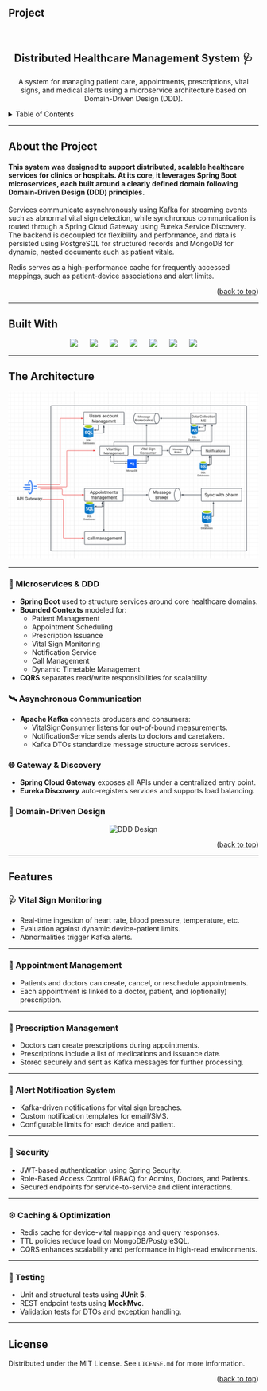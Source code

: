 ## Project

<link rel="stylesheet" type="text/css" href="https://cdn.jsdelivr.net/gh/devicons/devicon@latest/devicon.min.css" />

<br />

<div align="center">
  <h2 align="center">Distributed Healthcare Management System 🩺</h2>

  <p align="center">
    A system for managing patient care, appointments, prescriptions, vital signs, and medical alerts using a microservice architecture based on Domain-Driven Design (DDD).
  </p>
</div>

<details>
  <summary>Table of Contents</summary>
  <ol>
    <li>
      <a href="#about-the-project">About the Project</a>
      <ul>
        <li><a href="#built-with">Built With</a></li>
      </ul>
    </li>
    <li>
      <a href="#the-architecture">The Architecture</a>
      <ul>
        <li><a href="#microservices--ddd">Microservices & DDD</a></li>
        <li><a href="#asynchronous-communication">Asynchronous Communication</a></li>
        <li><a href="#gateway--discovery">Gateway & Discovery</a></li>
        <li><a href="#domain-driven-design">Domain-Driven Design</a></li>
      </ul>
    </li>
    <li>
      <a href="#features">Features</a>
      <ul>
        <li><a href="#vital-sign-monitoring">Vital Sign Monitoring</a></li>
        <li><a href="#appointment-management">Appointment Management</a></li>
        <li><a href="#prescription-management">Prescription Management</a></li>
        <li><a href="#alert-notification-system">Alert Notification System</a></li>
        <li><a href="#security">Security</a></li>
        <li><a href="#caching--optimization">Caching & Optimization</a></li>
        <li><a href="#testing">Testing</a></li>
      </ul>
    </li>
    <li><a href="#license">License</a></li>
  </ol>
</details>

---

## About the Project

<h4>
  <p>
    This system was designed to support distributed, scalable healthcare services for clinics or hospitals. At its core, it leverages Spring Boot microservices, each built around a clearly defined domain following Domain-Driven Design (DDD) principles. 
  </p>
</h4>

<p>
  Services communicate asynchronously using Kafka for streaming events such as abnormal vital sign detection, while synchronous communication is routed through a Spring Cloud Gateway using Eureka Service Discovery. The backend is decoupled for flexibility and performance, and data is persisted using PostgreSQL for structured records and MongoDB for dynamic, nested documents such as patient vitals.
</p>

<p>
  Redis serves as a high-performance cache for frequently accessed mappings, such as patient-device associations and alert limits.
</p>

<p align="right">(<a href="#project">back to top</a>)</p>

---

## Built With

<p align="center">
  <img src="https://cdn.jsdelivr.net/gh/devicons/devicon@latest/icons/java/java-original-wordmark.svg" height="60" style="margin: 0 10px;" />
  <img src="https://cdn.jsdelivr.net/gh/devicons/devicon@latest/icons/spring/spring-original-wordmark.svg" height="60" style="margin: 0 10px;" />
  <img src="https://cdn.jsdelivr.net/gh/devicons/devicon@latest/icons/postgresql/postgresql-original-wordmark.svg" height="60" style="margin: 0 10px;" />
  <img src="https://cdn.jsdelivr.net/gh/devicons/devicon@latest/icons/mongodb/mongodb-original-wordmark.svg" height="60" style="margin: 0 10px;" />
  <img src="https://cdn.jsdelivr.net/gh/devicons/devicon@latest/icons/docker/docker-original-wordmark.svg" height="60" style="margin: 0 10px;" />
  <img src="https://cdn.jsdelivr.net/gh/devicons/devicon@latest/icons/apachekafka/apachekafka-original-wordmark.svg" height="60" style="margin: 0 10px;" />
  <img src="https://cdn.jsdelivr.net/gh/devicons/devicon@latest/icons/redis/redis-original-wordmark.svg" height="60" style="margin: 0 10px;" />
</p>

---

## The Architecture

<p align="center">
  <img src="https://raw.githubusercontent.com/MhdAdnan-404/Distributed-Healthcare-Monitoring-System/main/Photos/Design.png" alt="DDD Design" width="600"/>
</p>


---

<a id="microservices--ddd"></a>

### 🧩 Microservices & DDD

- **Spring Boot** used to structure services around core healthcare domains.
- **Bounded Contexts** modeled for:
  - Patient Management
  - Appointment Scheduling
  - Prescription Issuance
  - Vital Sign Monitoring
  - Notification Service
  - Call Management
  - Dynamic Timetable Management
- **CQRS** separates read/write responsibilities for scalability.

<a id="asynchronous-communication"></a>

### 🛰️ Asynchronous Communication

- **Apache Kafka** connects producers and consumers:
  - VitalSignConsumer listens for out-of-bound measurements.
  - NotificationService sends alerts to doctors and caretakers.
  - Kafka DTOs standardize message structure across services.

<a id="gateway--discovery"></a>

### 🌐 Gateway & Discovery

- **Spring Cloud Gateway** exposes all APIs under a centralized entry point.
- **Eureka Discovery** auto-registers services and supports load balancing.

<a id="domain-driven-design"></a>

### 🧠 Domain-Driven Design

<p align="center">
  <img src="https://github.com/404dn/Distributed-Healthcare-Monitoring-System/blob/main/Photos/Design.png" alt="DDD Design" width="600"/>
</p>

<p align="right">(<a href="#project">back to top</a>)</p>

---

## Features

<a id="vital-sign-monitoring"></a>

### 🩺 Vital Sign Monitoring

- Real-time ingestion of heart rate, blood pressure, temperature, etc.
- Evaluation against dynamic device-patient limits.
- Abnormalities trigger Kafka alerts.

---

<a id="appointment-management"></a>

### 📅 Appointment Management

- Patients and doctors can create, cancel, or reschedule appointments.
- Each appointment is linked to a doctor, patient, and (optionally) prescription.

---

<a id="prescription-management"></a>

### 💊 Prescription Management

- Doctors can create prescriptions during appointments.
- Prescriptions include a list of medications and issuance date.
- Stored securely and sent as Kafka messages for further processing.

---

<a id="alert-notification-system"></a>

### 🚨 Alert Notification System

- Kafka-driven notifications for vital sign breaches.
- Custom notification templates for email/SMS.
- Configurable limits for each device and patient.

---

<a id="security"></a>

### 🔐 Security

- JWT-based authentication using Spring Security.
- Role-Based Access Control (RBAC) for Admins, Doctors, and Patients.
- Secured endpoints for service-to-service and client interactions.

---

<a id="caching--optimization"></a>

### ⚙️ Caching & Optimization

- Redis cache for device-vital mappings and query responses.
- TTL policies reduce load on MongoDB/PostgreSQL.
- CQRS enhances scalability and performance in high-read environments.

---

<a id="testing"></a>

### 🧪 Testing

- Unit and structural tests using **JUnit 5**.
- REST endpoint tests using **MockMvc**.
- Validation tests for DTOs and exception handling.

---

## License

Distributed under the MIT License. See `LICENSE.md` for more information.

<p align="right">(<a href="#project">back to top</a>)</p>
